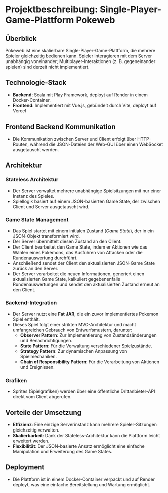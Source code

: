 # Projektbeschreibung: Single-Player-Game-Plattform Pokeweb

## Überblick
Pokeweb ist eine skalierbare Single-Player-Game-Plattform, die mehrere Spieler gleichzeitig bedienen kann. Spieler interagieren mit dem Server unabhängig voneinander; Multiplayer-Interaktionen (z. B. gegeneinander spielen) sind derzeit nicht implementiert.

## Technologie-Stack
- **Backend**: Scala mit Play Framework, deployt auf Render in einem Docker-Container.
- **Frontend**: Implementiert mit Vue.js, gebündelt durch Vite, deployt auf Vercel

## Frontend Backend Kommunikation
- Die Kommunikation zwischen Server und Client erfolgt über HTTP-Routen, während die JSON-Dateien der Web-GUI über einen WebSocket ausgetauscht werden.


## Architektur
### Stateless Architektur
- Der Server verwaltet mehrere unabhängige Spielsitzungen mit nur einer Instanz des Spieles.
- Spiellogik basiert auf einem JSON-basierten Game State, der zwischen Client und Server ausgetauscht wird.

### Game State Management
- Das Spiel startet mit einem initialen Zustand (*Game State*), der in ein JSON-Objekt transformiert wird.
- Der Server übermittelt diesen Zustand an den Client.
- Der Client bearbeitet den Game State, indem er Aktionen wie das Wählen eines Pokémons, das Ausführen von Attacken oder die Rundenauswertung durchführt.
- Anschließend sendet der Client den aktualisierten JSON-Game State zurück an den Server.
- Der Server verarbeitet die neuen Informationen, generiert einen aktualisierten Game State, kalkuliert gegebenenfalls Rundenauswertungen und sendet den aktualisierten Zustand erneut an den Client.

### Backend-Integration
- Der Server nutzt eine **Fat JAR**, die ein zuvor implementiertes Pokemon Spiel enthält.
- Dieses Spiel folgt einer strikten MVC-Architektur und macht umfangreichen Gebrauch von Entwurfsmustern, darunter:
  - **Observer Pattern**: Zur Implementierung von Zustandsänderungen und Benachrichtigungen.
  - **State Pattern**: Für die Verwaltung verschiedener Spielzustände.
  - **Strategy Pattern**: Zur dynamischen Anpassung von Spielmechaniken.
  - **Chain of Responsibility Pattern**: Für die Verarbeitung von Aktionen und Ereignissen.

### Grafiken
- Sprites (Spielgrafiken) werden über eine öffentliche Drittanbieter-API direkt vom Client abgerufen.

## Vorteile der Umsetzung
- **Effizienz**: Eine einzige Serverinstanz kann mehrere Spieler-Sitzungen gleichzeitig verwalten.
- **Skalierbarkeit**: Dank der Stateless-Architektur kann die Plattform leicht erweitert werden.
- **Flexibilität**: Der JSON-basierte Ansatz ermöglicht eine einfache Manipulation und Erweiterung des Game States.

## Deployment
- Die Plattform ist in einem Docker-Container verpackt und auf Render deployt, was eine einfache Bereitstellung und Wartung ermöglicht.